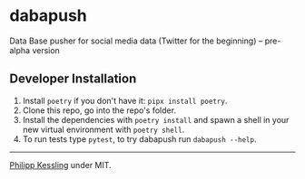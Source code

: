 # dabapush

Data Base pusher for social media data (Twitter for the beginning) – pre-alpha version

## Developer Installation

1. Install `poetry` if you don't have it: `pipx install poetry`.
2. Clone this repo, go into the repo's folder.
3. Install the dependencies with `poetry install` and spawn a shell in your new virtual environment with `poetry shell`.
3. To run tests type `pytest`, to try dabapush run `dabapush --help`.   

---

[Philipp Kessling](mailto:p.kessling@leibniz-hbi.de) under MIT.
